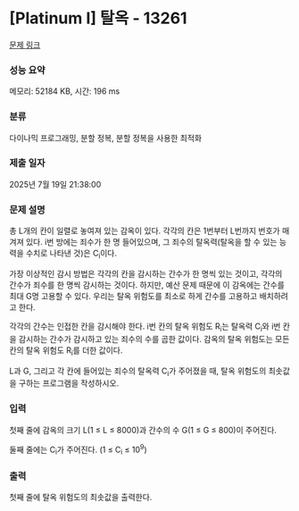 # [Platinum I] 탈옥 - 13261 

[문제 링크](https://www.acmicpc.net/problem/13261) 

### 성능 요약

메모리: 52184 KB, 시간: 196 ms

### 분류

다이나믹 프로그래밍, 분할 정복, 분할 정복을 사용한 최적화

### 제출 일자

2025년 7월 19일 21:38:00

### 문제 설명

<p>총 L개의 칸이 일렬로 놓여져 있는 감옥이 있다. 각각의 칸은 1번부터 L번까지 번호가 매겨져 있다. i번 방에는 죄수가 한 명 들어있으며, 그 죄수의 탈옥력(탈옥을 할 수 있는 능력을 수치로 나타낸 것)은 C<sub>i</sub>이다.</p>

<p>가장 이상적인 감시 방법은 각각의 칸을 감시하는 간수가 한 명씩 있는 것이고, 각각의 간수가 죄수를 한 명씩 감시하는 것이다. 하지만, 예산 문제 때문에 이 감옥에는 간수를 최대 G명 고용할 수 있다. 우리는 탈옥 위험도를 최소로 하게 간수를 고용하고 배치하려고 한다.</p>

<p>각각의 간수는 인접한 칸을 감시해야 한다. i번 칸의 탈옥 위험도 R<sub>i</sub>는 탈옥력 C<sub>i</sub>와 i번 칸을 감시하는 간수가 감시하고 있는 죄수의 수를 곱한 값이다. 감옥의 탈옥 위험도는 모든 칸의 탈옥 위험도 R<sub>i</sub>를 더한 값이다.</p>

<p>L과 G, 그리고 각 칸에 들어있는 죄수의 탈옥력 C<sub>i</sub>가 주어졌을 때, 탈옥 위험도의 최솟값을 구하는 프로그램을 작성하시오.</p>

### 입력 

 <p>첫째 줄에 감옥의 크기 L(1 ≤ L ≤ 8000)과 간수의 수 G(1 ≤ G ≤ 800)이 주어진다.</p>

<p>둘째 줄에는 C<sub>i</sub>가 주어진다. (1 ≤ C<sub>i</sub> ≤ 10<sup>9</sup>)</p>

### 출력 

 <p>첫째 줄에 탈옥 위험도의 최솟값을 출력한다.</p>

